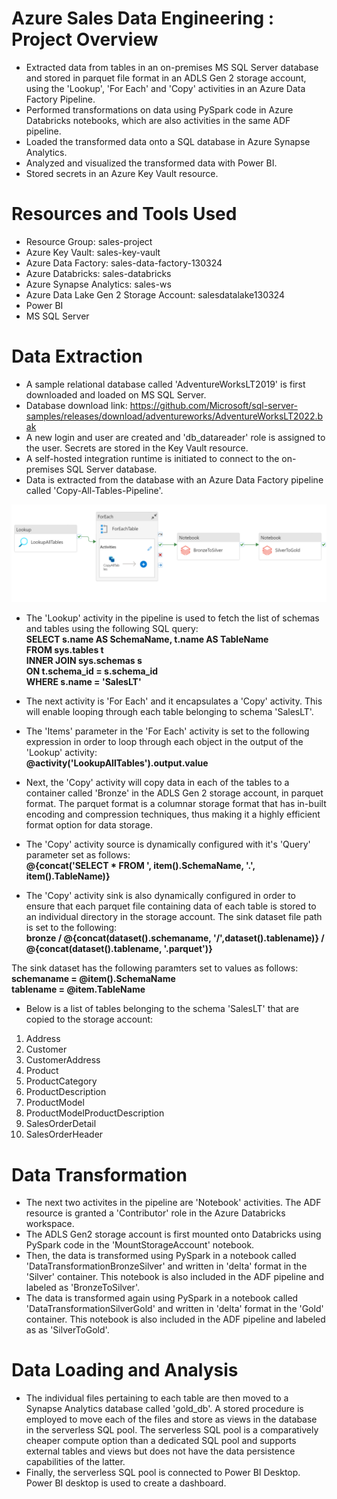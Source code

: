# Azure Sales Data Engineering : Project Overview
- Extracted data from tables in an on-premises MS SQL Server database and stored in parquet file format in an ADLS Gen 2 storage account, using the 'Lookup', 'For Each' and 'Copy' activities in an Azure Data Factory Pipeline.
- Performed transformations on data using PySpark code in Azure Databricks notebooks, which are also activities in the same ADF pipeline.
- Loaded the transformed data onto a SQL database in Azure Synapse Analytics.
- Analyzed and visualized the transformed data with Power BI.
- Stored secrets in an Azure Key Vault resource.

# Resources and Tools Used
- Resource Group: sales-project
- Azure Key Vault: sales-key-vault
- Azure Data Factory: sales-data-factory-130324
- Azure Databricks: sales-databricks
- Azure Synapse Analytics: sales-ws
- Azure Data Lake Gen 2 Storage Account: salesdatalake130324
- Power BI
- MS SQL Server

# Data Extraction
- A sample relational database called 'AdventureWorksLT2019' is first downloaded and loaded on MS SQL Server.
- Database download link: https://github.com/Microsoft/sql-server-samples/releases/download/adventureworks/AdventureWorksLT2022.bak
- A new login and user are created and 'db_datareader' role is assigned to the user. Secrets are stored in the Key Vault resource.
- A self-hosted integration runtime is initiated to connect to the on-premises SQL Server database.
- Data is extracted from the database with an Azure Data Factory pipeline called 'Copy-All-Tables-Pipeline'.

!['Copy-All-Tables-Pipeline' work-flow in ADF resource 'sales-data-factory-130324'](https://github.com/pranavjoshi-hub/sales-azure-data-engineering/blob/master/images/data_factory.png)

- The 'Lookup' activity in the pipeline is used to fetch the list of schemas and tables using the following SQL query:  
  **SELECT s.name AS SchemaName, t.name AS TableName**  
  **FROM sys.tables t**  
  **INNER JOIN sys.schemas s**  
  **ON t.schema_id = s.schema_id**  
  **WHERE s.name = 'SalesLT'**  
  
- The next activity is 'For Each' and it encapsulates a 'Copy' activity. This will enable looping through each table belonging to schema 'SalesLT'.
- The 'Items' parameter in the 'For Each' activity is set to the following expression in order to loop through each object in the output of the 'Lookup' activity:  
  **@activity('LookupAllTables').output.value**

- Next, the 'Copy' activity will copy data in each of the tables to a container called 'Bronze' in the ADLS Gen 2 storage account, in parquet format. The parquet format is a columnar storage format that has in-built encoding and compression techniques, thus making it a highly efficient format option for data storage.
- The 'Copy' activity source is dynamically configured with it's 'Query' parameter set as follows:  
  **@{concat('SELECT * FROM ', item().SchemaName, '.', item().TableName)}**

- The 'Copy' activity sink is also dynamically configured in order to ensure that each parquet file containing data of each table is stored to an individual directory in the storage account. The sink dataset file path is set to the following:  
  **bronze / @{concat(dataset().schemaname, '/',dataset().tablename)} / @{concat(dataset().tablename, '.parquet')}**

The sink dataset has the following paramters set to values as follows:  
  **schemaname = @item().SchemaName**    
  **tablename = @item.TableName**
  
- Below is a list of tables belonging to the schema 'SalesLT' that are copied to the storage account:
1. Address
2. Customer
3. CustomerAddress
4. Product
5. ProductCategory
6. ProductDescription
7. ProductModel
8. ProductModelProductDescription
9. SalesOrderDetail
10. SalesOrderHeader

# Data Transformation
- The next two activites in the pipeline are 'Notebook' activities. The ADF resource is granted a 'Contributor' role in the Azure Databricks workspace.
- The ADLS Gen2 storage account is first mounted onto Databricks using PySpark code in the 'MountStorageAccount' notebook.
- Then, the data is transformed using PySpark in a notebook called 'DataTransformationBronzeSilver' and written in 'delta' format in the 'Silver' container. This notebook is also included in the ADF pipeline and labeled as 'BronzeToSilver'.
- The data is transformed again using PySpark in a notebook called 'DataTransformationSilverGold' and written in 'delta' format in the 'Gold' container. This notebook is also included in the ADF pipeline and labeled as as 'SilverToGold'.

# Data Loading and Analysis
- The individual files pertaining to each table are then moved to a Synapse Analytics database called 'gold_db'. A stored procedure is employed to move each of the files and store as views in the database in the serverless SQL pool. The serverless SQL pool is a comparatively cheaper compute option than a dedicated SQL pool and supports external tables and views but does not have the data persistence capabilities of the latter.
- Finally, the serverless SQL pool is connected to Power BI Desktop. Power BI desktop is used to create a dashboard.

  
